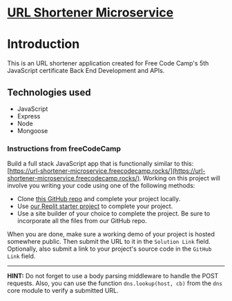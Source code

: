 # [URL Shortener Microservice](https://www.freecodecamp.org/learn/back-end-development-and-apis/back-end-development-and-apis-projects/url-shortener-microservice)
# Introduction
This is an URL shortener application created for Free Code Camp's 5th JavaScript certificate Back End Development and APIs.
## Technologies used

 - JavaScript
 - Express
 - Node
 - Mongoose

### Instructions from freeCodeCamp

Build a full stack JavaScript app that is functionally similar to this:  [https://url-shortener-microservice.freecodecamp.rocks/](https://url-shortener-microservice.freecodecamp.rocks/). Working on this project will involve you writing your code using one of the following methods:

-   Clone  [this GitHub repo](https://github.com/freeCodeCamp/boilerplate-project-urlshortener/)  and complete your project locally.
-   Use  [our Replit starter project](https://replit.com/github/freeCodeCamp/boilerplate-project-urlshortener)  to complete your project.
-   Use a site builder of your choice to complete the project. Be sure to incorporate all the files from our GitHub repo.

When you are done, make sure a working demo of your project is hosted somewhere public. Then submit the URL to it in the  `Solution Link`  field. Optionally, also submit a link to your project's source code in the  `GitHub Link`  field.

----------

**HINT:**  Do not forget to use a body parsing middleware to handle the POST requests. Also, you can use the function  `dns.lookup(host, cb)`  from the  `dns`  core module to verify a submitted URL.
